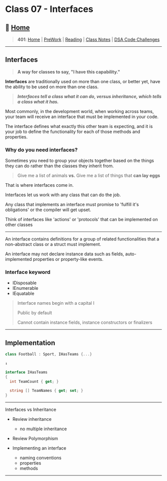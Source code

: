 # Class 07 - Interfaces

## 🏡 [**Home**](https://mistidinzy.github.io/ReadingNotes/)

> **401**: [Home](/401home.md)
|
[PreWork](/401/PreworkRM.md)
|
[Reading](/401/ReadingRM.md)
|
[Class Notes](/401/ClassRM.md)
|
[DSA Code Challenges](https://mistidinzy.github.io/data-structures-and-algorithms/)
>

_____

## Interfaces

> **A way for classes to say, "I have this capability."**

**Interfaces** are traditionally used on more than one class, or better yet, have the ability to be used on more than one class.

> ***Interfaces tell a class what it can do, versus inheritance, which tells a class what it has.***

Most commonly, in the development world, when working across teams, your team will receive an interface that must be implemented in your code.

The interface defines what exactly this other team is expecting, and it is your job to define the functionality for each of those methods and properties.

### Why do you need interfaces?

Sometimes you need to group your objects together based on the things they can do rather than the classes they inherit from.

> Give me a list of animals **vs.** Give me a list of things that **can lay eggs**

That is where interfaces come in.

Interfaces let us work with any class that can do the job.

Any class that implements an interface must promise to 'fulfill it's obligations' or the compiler will get upset.

Think of interfaces like 'actions' or 'protocols' that can be implemented on other classes

_____

An interface contains definitions for a group of related functionalities that a non-abstract class or a struct must implement.

An interface may not declare instance data such as fields, auto-implemented properties or property-like events.

### Interface keyword

* IDisposable
* IEnumerable
* IEquatable

> Interface names begin with a capital I
>
> Public by default
>
> Cannot contain instance fields, instance constructors or finalizers

_____

## Implementation

```C#
class Football : Sport, IHasTeams {...}

↓

interface IHasTeams
{
  int TeamCount { get; }
  
  string [] TeamNames { get; set; }
}
```

_____

Interfaces vs Inheritance

* Review inheritance
  * no multiple inheritance

* Review Polymorphism

* Implementing an interface
  * naming conventions
  * properties
  * methods

_____
